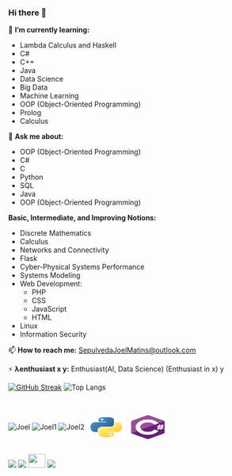 ### Hi there 👋

🌱 **I’m currently learning:**
- Lambda Calculus and Haskell
- C#
- C++
- Java
- Data Science
- Big Data
- Machine Learning
- OOP (Object-Oriented Programming)
- Prolog
- Calculus

💬 **Ask me about:**
- OOP (Object-Oriented Programming)
- C#
- C
- Python
- SQL
- Java
- OOP (Object-Oriented Programming)

**Basic, Intermediate, and Improving Notions:**
- Discrete Mathematics
- Calculus
- Networks and Connectivity
- Flask
- Cyber-Physical Systems Performance
- Systems Modeling
- Web Development:
  - PHP
  - CSS
  - JavaScript
  - HTML
- Linux
- Information Security

📫 **How to reach me:** SepulvedaJoelMatins@outlook.com

⚡ **λenthusiast x y:** Enthusiast(AI, Data Science) (Enthusiast in x) y



[![GitHub Streak](https://github-readme-streak-stats.herokuapp.com?user=JoelSepulvedaMartins&theme=buefy-dark&hide_border=true&border_radius=20&locale=pt-br&date_format=M%20j%5B%2C%20Y%5D&mode=weekly)](https://git.io/streak-stats) ![Top Langs](https://github-readme-stats.vercel.app/api/top-langs/?username=JoelSepulvedaMartins&hide_progress=true)

##

<div style="display: inline_block"><br>
  
  

  <img align="center" alt="Joel" height="50" width="70" src="https://github.com/JoelSepulvedaMartins/AssetsMain/blob/main/icons8-logo-java-coffee-cup.gif">
  <img align="center" alt="Joel1" height="50" width="100" src="https://img.shields.io/badge/C-00599C?style=for-the-badge&logo=c&logoColor=white">
  <img align="center" alt="Joel2" height="50" width="100" src="https://img.shields.io/badge/C%2B%2B-00599C?style=for-the-badge&logo=c%2B%2B&logoColor=white">

  <img align="center" alt="Rafa-Python" height="50" width="80" src="https://raw.githubusercontent.com/devicons/devicon/master/icons/python/python-original.svg">
  <img align="center" alt="Rafa-Csharp" height="50" width="80" src="https://raw.githubusercontent.com/devicons/devicon/master/icons/csharp/csharp-original.svg">
  
</div>

##

<div> 
  <a href="https://www.instagram.com/jho_erll/" target="_blank"><img src="https://img.shields.io/badge/-Instagram-%23E4405F?style=for-the-badge&logo=instagram&logoColor=white" target="_blank"></a>
  <a href="https://discord.gg/748264987004502056" target="_blank"><img src="https://img.shields.io/badge/Discord-7289DA?style=for-the-badge&logo=discord&logoColor=white" target="_blank"></a> 
  <a href = "mailto:SepulvedaJoelMatins@outlook.com"><img height="28" width="35" src="https://github.com/JoelSepulvedaMartins/AssetsMain/blob/main/outlook.ico" target="_blank"></a>
  <a href="" target="_blank"><img  src="https://img.shields.io/badge/-LinkedIn-%230077B5?style=for-the-badge&logo=linkedin&logoColor=white" target="_blank"></a> 
  
</div>


